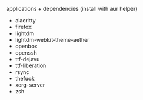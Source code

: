 applications + dependencies (install with aur helper)
- alacritty
- firefox
- lightdm
- lightdm-webkit-theme-aether
- openbox
- openssh
- ttf-dejavu
- ttf-liberation
- rsync
- thefuck
- xorg-server
- zsh
